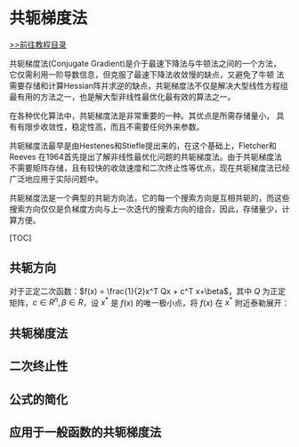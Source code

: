 # 共轭梯度法

[>>前往教程目录](guide-opt.md)

共轭梯度法(Conjugate Gradient)是介于最速下降法与牛顿法之间的一个方法， 它仅需利用一阶导数信息，但克服了最速下降法收敛慢的缺点，又避免了牛顿 法需要存储和计算Hessian阵并求逆的缺点，共轭梯度法不仅是解决大型线性方程组最有用的方法之一，也是解大型非线性最优化最有效的算法之一。

在各种优化算法中，共轭梯度法是非常重要的一种。其优点是所需存储量小， 具有有限步收敛性，稳定性高，而且不需要任何外来参数。

共轭梯度法最早是由Hestenes和Stiefle提出来的，在这个基础上，Fletcher和 Reeves 在1964首先提出了解非线性最优化问题的共轭梯度法。由于共轭梯度法 不需要矩阵存储，且有较快的收敛速度和二次终止性等优点，现在共轭梯度法已经广泛地应用于实际问题中。

共轭梯度法是一个典型的共轭方向法，它的每一个搜索方向是互相共轭的，而这些搜索方向仅仅是负梯度方向与上一次迭代的搜索方向的组合，因此，存储量少，计算方便。

[TOC]



## 共轭方向

对于正定二次函数：$f(x) = \frac{1}{2}x^T Qx + c^T x+\beta$，其中 $Q$ 为正定矩阵，$c \in R^n,\beta \in R$，设 $x^*$ 是 $f(x)$ 的唯一极小点，将 $f(x)$ 在 $x^*$ 附近泰勒展开：

## 共轭梯度法

## 二次终止性

## 公式的简化

## 应用于一般函数的共轭梯度法
